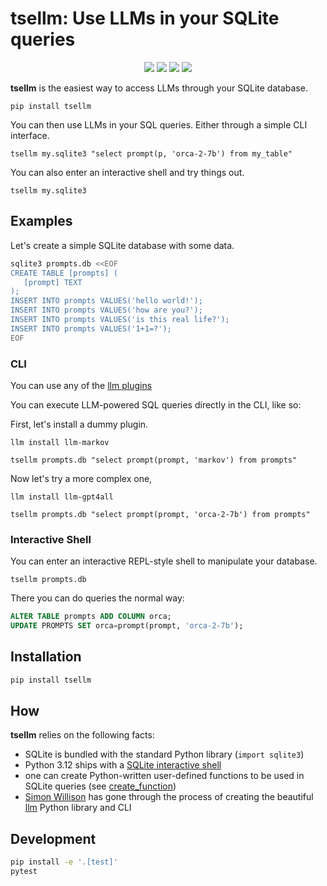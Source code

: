 # tsellm: Use LLMs in your SQLite queries

<p align="center">
<a href="https://pypi.org/project/tsellm/"><img src="https://img.shields.io/pypi/v/tsellm?label=PyPI"></a>
<a href="https://github.com/Florents-Tselai/tsellm/actions/workflows/test.yml?branch=mainline"><img src="https://github.com/Florents-Tselai/tsellm/actions/workflows/test.yml/badge.svg"></a>
<a href="https://codecov.io/gh/Florents-Tselai/tsellm"><img src="https://codecov.io/gh/Florents-Tselai/tsellm/branch/main/graph/badge.svg"></a>  
<a href="https://opensource.org/licenses/BSD license"><img src="https://img.shields.io/badge/BSD license-blue.svg"></a>

**tsellm** is the easiest way to access LLMs through your SQLite database.


```shell
pip install tsellm
```

You can then use LLMs in your SQL queries.
Either through a simple CLI interface.
```shell
tsellm my.sqlite3 "select prompt(p, 'orca-2-7b') from my_table"
```

You can also enter an interactive shell and try things out.
```shell
tsellm my.sqlite3
```

## Examples

Let's create a simple SQLite database with some data.

```bash
sqlite3 prompts.db <<EOF
CREATE TABLE [prompts] (
   [prompt] TEXT
);
INSERT INTO prompts VALUES('hello world!');
INSERT INTO prompts VALUES('how are you?');
INSERT INTO prompts VALUES('is this real life?');
INSERT INTO prompts VALUES('1+1=?');
EOF
```

### CLI

You can use any of the [llm plugins](https://llm.datasette.io/en/stable/plugins/directory.html)

You can execute LLM-powered SQL queries directly in the CLI, like so:

First, let's install a dummy plugin.

```shell
llm install llm-markov
```
```shell
tsellm prompts.db "select prompt(prompt, 'markov') from prompts"
```
Now let's try a more complex one, 

```shell
llm install llm-gpt4all
```

```shell
tsellm prompts.db "select prompt(prompt, 'orca-2-7b') from prompts"
```

### Interactive Shell

You can enter an interactive REPL-style shell to manipulate your database.

```shell
tsellm prompts.db
```

There you can do queries the normal way:
```sql
ALTER TABLE prompts ADD COLUMN orca;
UPDATE PROMPTS SET orca=prompt(prompt, 'orca-2-7b');
```


## Installation

```bash
pip install tsellm
```

## How

**tsellm** relies on the following facts:

* SQLite is bundled with the standard Python library (`import sqlite3`)
* Python 3.12 ships with a [SQLite interactive shell](https://docs.python.org/3/library/sqlite3.html#command-line-interface)
* one can create Python-written user-defined functions to be used in SQLite 
  queries (see [create_function](https://github.com/simonw/llm))
* [Simon Willison](https://github.com/simonw/) has gone through the process of 
  creating the beautiful [llm](https://github.com/simonw/llm) Python 
  library and CLI

## Development

```bash
pip install -e '.[test]'
pytest
```

